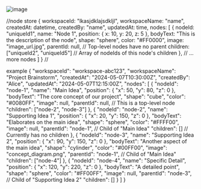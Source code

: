 ![image](https://github.com/huscongao1692003/VirtualSphere-DEV/assets/72685335/b4dad726-d166-4f48-9833-a0a2ee24fb09)

//node store
{
  workspaceId: "lkasjdklajsdkljl",
  workspaceName: "name",
  createdAt: datetime, 
  createdBy: "name",
  updatedAt: time, 
  nodes: [
    {
      nodeId: "uniqueId1", 
      name: "Node 1",
      position: {
        x: 10,
        y: 20,
        z: 5
      },
      bodyText: "This is the description of the node",
      shape: "sphere", 
      color: "#FF0000", 
      image: "image_url.jpg", 
      parentId: null, // Top-level nodes have no parent
      children: ["uniqueId2", "uniqueId5"] // Array of nodeIds of this node's children
    },
    // ... more nodes
  ]
}
//

example
{
  "workspaceId": "workspace-abc123",
  "workspaceName": "Project Brainstorm",
  "createdAt": "2024-05-07T10:30:00Z",
  "createdBy": "Alice",
  "updatedAt": "2024-05-07T12:15:00Z",
  "nodes": [
    {
      "nodeId": "node-1",
      "name": "Main Idea",
      "position": { "x": 50, "y": 80, "z": 0 },
      "bodyText": "The core concept of our project",
      "shape": "cube",
      "color": "#0080FF",
      "image": null,
      "parentId": null,  // This is a top-level node
      "children": ["node-2", "node-3"]
    },
    {
      "nodeId": "node-2",
      "name": "Supporting Idea 1",
      "position": { "x": 20, "y": 150, "z": 0 },
      "bodyText": "Elaborates on the main idea",
      "shape": "sphere",
      "color": "#FFFF00",
      "image": null,
      "parentId": "node-1", // Child of "Main Idea"
      "children": [] // Currently has no children 
    },
    {
      "nodeId": "node-3",
      "name": "Supporting Idea 2",
      "position": { "x": 90, "y": 150, "z": 0 },
      "bodyText": "Another aspect of the main idea",
      "shape": "cylinder",
      "color": "#00FF00",
      "image": "concept_diagram.png",
      "parentId": "node-1", // Child of "Main Idea"
      "children": ["node-4"]
    },
    {
      "nodeId": "node-4",
      "name": "Specific Detail",
      "position": { "x": 120, "y": 220, "z": 0 },
      "bodyText": "A detailed point",
      "shape": "sphere",
      "color": "#FF00FF",
      "image": null,
      "parentId": "node-3", // Child of "Supporting Idea 2"
      "children": []
    }
  ]
}

